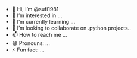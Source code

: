 - 👋 Hi, I’m @sufi1981
- 👀 I’m interested in ...
- 🌱 I’m currently learning ...
- 💞️ I’m looking to collaborate on .python projects..
- 📫 How to reach me ...
- 😄 Pronouns: ...
- ⚡ Fun fact: ...

<!---
sufi1981/sufi1981 is a ✨ special ✨ repository because its `README.md` (this file) appears on your GitHub profile.
You can click the Preview link to take a look at your changes.
--->

